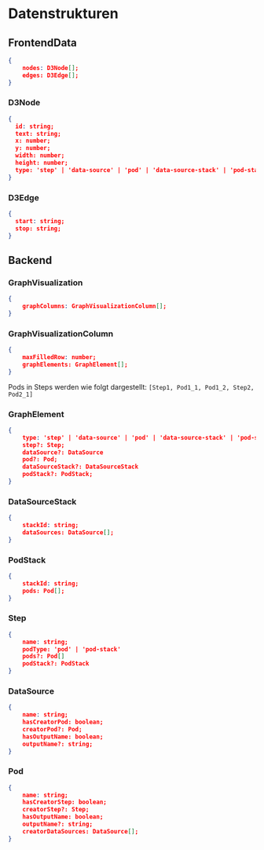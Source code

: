 # Datenstrukturen

## FrontendData

```json
{
    nodes: D3Node[];
    edges: D3Edge[];
}
```

### D3Node

```json
{
  id: string;
  text: string;
  x: number;
  y: number;
  width: number;
  height: number;
  type: 'step' | 'data-source' | 'pod' | 'data-source-stack' | 'pod-stack';
}
```

### D3Edge

```json
{
  start: string;
  stop: string;
}
```

## Backend

### GraphVisualization

```json
{
    graphColumns: GraphVisualizationColumn[];
}
```

### GraphVisualizationColumn

```json
{
    maxFilledRow: number;
    graphElements: GraphElement[];
}
```

Pods in Steps werden wie folgt dargestellt: `[Step1, Pod1_1, Pod1_2, Step2, Pod2_1]`

### GraphElement

```json
{
    type: 'step' | 'data-source' | 'pod' | 'data-source-stack' | 'pod-stack';
    step?: Step;
    dataSource?: DataSource
    pod?: Pod;
    dataSourceStack?: DataSourceStack
    podStack?: PodStack;
}
```

### DataSourceStack

```json
{
    stackId: string;
    dataSources: DataSource[];
}
```

### PodStack

```json
{
    stackId: string;
    pods: Pod[];
}
```

### Step

```json
{
    name: string;
    podType: 'pod' | 'pod-stack'
    pods?: Pod[]
	podStack?: PodStack
}
```

### DataSource

```json
{
    name: string;
    hasCreatorPod: boolean;
    creatorPod?: Pod;
    hasOutputName: boolean;
    outputName?: string;
}
```

### Pod

```json
{
    name: string;
    hasCreatorStep: boolean;
    creatorStep?: Step;
    hasOutputName: boolean;
    outputName?: string;
    creatorDataSources: DataSource[];
}
```

